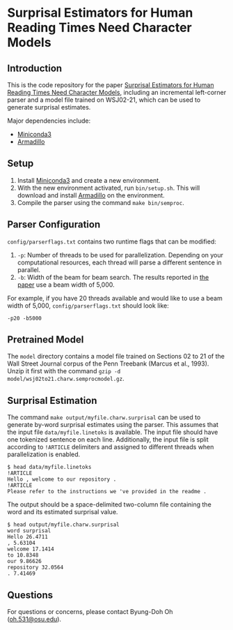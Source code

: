 # Surprisal Estimators for Human Reading Times Need Character Models

## Introduction
This is the code repository for the paper [Surprisal Estimators for Human Reading Times Need Character Models](https://aclanthology.org/2021.acl-long.290/), including an incremental left-corner parser and a model file trained on WSJ02-21, which can be used to generate surprisal estimates.

Major dependencies include:

- [Miniconda3](https://docs.conda.io/en/master/miniconda.html#)
- [Armadillo](http://arma.sourceforge.net)

## Setup
1) Install [Miniconda3](https://docs.conda.io/en/master/miniconda.html#) and create a new environment.
2) With the new environment activated, run `bin/setup.sh`. This will download and install [Armadillo](http://arma.sourceforge.net) on the environment.
3) Compile the parser using the command `make bin/semproc`.

## Parser Configuration
`config/parserflags.txt` contains two runtime flags that can be modified:
1) `-p`: Number of threads to be used for parallelization. Depending on your computational resources, each thread will parse a different sentence in parallel.
2) `-b`: Width of the beam for beam search. The results reported in [the paper](https://aclanthology.org/2021.acl-long.290/) use a beam width of 5,000.

For example, if you have 20 threads available and would like to use a beam width of 5,000, `config/parserflags.txt` should look like:
```
-p20 -b5000
```

## Pretrained Model
The `model` directory contains a model file trained on Sections 02 to 21 of the Wall Street Journal corpus of the Penn Treebank (Marcus et al., 1993).
Unzip it first with the command `gzip -d model/wsj02to21.charw.semprocmodel.gz`.

## Surprisal Estimation
The command `make output/myfile.charw.surprisal` can be used to generate by-word surprisal estimates using the parser.
This assumes that the input file `data/myfile.linetoks` is available.
The input file should have one tokenized sentence on each line.
Additionally, the input file is split according to `!ARTICLE` delimiters and assigned to different threads when parallelization is enabled. 

```
$ head data/myfile.linetoks
!ARTICLE
Hello , welcome to our repository .
!ARTICLE
Please refer to the instructions we 've provided in the readme .
```

The output should be a space-delimited two-column file containing the word and its estimated surprisal value.
```
$ head output/myfile.charw.surprisal
word surprisal
Hello 26.4711
, 5.63104
welcome 17.1414
to 10.8348
our 9.86626
repository 32.0564
. 7.41469
```

## Questions
For questions or concerns, please contact Byung-Doh Oh ([oh.531@osu.edu](mailto:oh.531@osu.edu)).